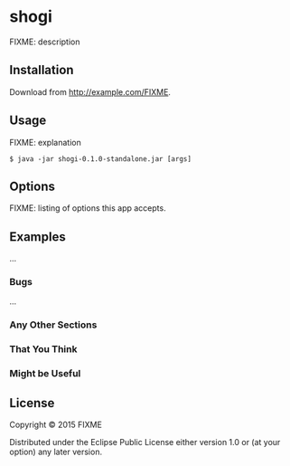 # shogi

FIXME: description

## Installation

Download from http://example.com/FIXME.

## Usage

FIXME: explanation

    $ java -jar shogi-0.1.0-standalone.jar [args]

## Options

FIXME: listing of options this app accepts.

## Examples

...

### Bugs

...

### Any Other Sections
### That You Think
### Might be Useful

## License

Copyright © 2015 FIXME

Distributed under the Eclipse Public License either version 1.0 or (at
your option) any later version.
